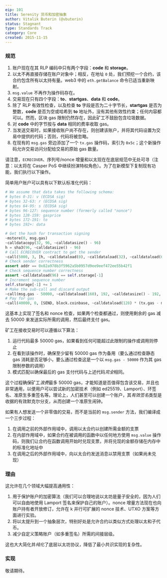```yaml
---
eip: 101
title: Serenity 货币和加密抽象
author: Vitalik Buterin (@vbuterin)
status: Stagnant
type: Standards Track
category: Core
created: 2015-11-15
---
```


### 规范

1.  账户现在在其 RLP 编码中只有两个字段：**code** 和 **storage**。
2.  以太不再直接存储在账户对象中；相反，在地址 `0` 处，我们预挖一个合约，该合约包含所有以太持有量。web3 中的 `eth.getBalance` 命令已适当重新映射。
3.  `msg.value` 不再作为操作码存在。
4.  交易现在只有四个字段：**to**、**startgas**、**data** 和 **code**。
5.  除了 RLP 有效性检查，以及检查 **to** 字段是否为二十字节长，**startgas** 是否为整数，**code** 是否为空或哈希到 **to** 地址外，没有其他有效性约束；任何内容都可以。然而，区块 gas 限制仍然存在，因此矿工不鼓励包含垃圾数据。
6.  对 **code** 中的字节按与 **data** 相同的费率收取 gas。
7.  当发送交易时，如果接收账户尚不存在，则创建该账户，并将其代码设置为交易中提供的代码；否则，代码将被忽略。
8.  在现有的 `msg.gas` 旁边添加了一个 `tx.gas` 操作码，索引为 `0x5c`；这个新操作码允许交易访问分配给交易的原始 gas 数量。

请注意，`ECRECOVER`、序列号/nonce 增量和以太现在在底层规范中无处可寻（注意：以太将在 Casper PoS 中继续扮演特权角色）。为了在新模型下复制现有功能，我们执行以下操作。

简单用户账户可以具有以下默认标准化代码：

```python
# We assume that data takes the following schema:
# bytes 0-31: v (ECDSA sig)
# bytes 32-63: r (ECDSA sig)
# bytes 64-95: s (ECDSA sig)
# bytes 96-127: sequence number (formerly called "nonce")
# bytes 128-159: gasprice
# bytes 172-191: to
# bytes 192+: data

# Get the hash for transaction signing
~mstore(0, msg.gas)
~calldatacopy(32, 96, ~calldatasize() - 96)
h = sha3(96, ~calldatasize() - 96)
# Call ECRECOVER contract to get the sender
~call(5000, 3, [h, ~calldataload(0), ~calldataload(32), ~calldataload(64)], 128, ref(addr), 32)
# Check sender correctness
assert addr == 0x82a978b3f5962a5b0957d9ee9eef472ee55b42f1
# Check sequence number correctness
assert ~calldataload(96) == self.storage[-1]
# Increment sequence number
self.storage[-1] += 1
# Make the sub-call and discard output
~call(msg.gas - 50000, ~calldataload(160), 192, ~calldatasize() - 192, 0, 0)
# Pay for gas
~call(40000, 0, [SEND, block.coinbase, ~calldataload(128) * (tx.gas - msg.gas + 50000)], 96, 0, 0)
```

这基本上实现了签名和 nonce 检查，如果两个检查都通过，则使用剩余的 gas 减去 50000 来发送实际所需的调用，然后最终支付 gas。

矿工在接收交易时可以遵循以下算法：

1.  运行代码最多 50000 gas，如果看到任何可能超过此限制的操作或调用则停止
2.  在看到该操作时，确保至少留有 50000 gas 作为备用（要么通过检查静态 gas 消耗是否足够小，要么通过检查这是一个以 `msg.gas - 50000` 作为其 gas 限制参数的调用）
3.  模式匹配以确保最后的 gas 支付代码与上述代码*完全*相同。

这个过程确保矿工*浪费*最多 50000 gas，才能知道是否值得包含该交易，并且也非常通用，以便用户可以尝试新的加密技术（例如 ed25519、Lamport）、环签名、准原生多重签名等。理论上，人们甚至可以创建一个账户，其*有效签名*类型是收据的有效默克尔分支，从而创建一个准原生闹钟。

如果有人想发送一个非零值的交易，而不是当前的 `msg.sender` 方法，我们编译成一个三步过程：

1.  在调用之前的外部作用域中，调用以太合约以创建所需金额的支票
2.  在内部作用域中，如果合约在被调用的函数中以任何地方使用 `msg.value` 操作码，则我们让合约在函数调用开始时兑现支票，并将兑现的金额存储在内存中的标准化地址中
3.  在调用之后的外部作用域中，向以太合约发送消息以禁用支票（如果尚未兑现）

### 理由

这允许在几个领域大幅提高通用性：

1.  用于保护账户的加密算法（我们可以合理地说以太坊是量子安全的，因为人们可以自由地使用 Lamport 签名来保护自己的账户）。nonce 增量方法现在也向账户持有者开放修订，允许在 k 并行可扩展的 nonce 技术、UTXO 方案等方面进行实验。
2.  将以太提升到一个抽象层次，特别好处是允许合约以类似方式处理以太和子代币。
3.  减少自定义策略账户（如多重签名）所需的间接层级。

这也大大简化并*纯化*了底层以太坊协议，降低了最小共识实现的复杂性。

### 实现

敬请期待。